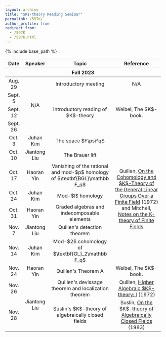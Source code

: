 ```yaml
---
layout: archive
title: "$K$-theory Reading Seminar"
permalink: /597K/
author_profile: true
redirect_from:
  - /597K
  - /597K.html
---
```

{% include base_path %}


<table>
    <thead>
        <tr>
            <th style="text-align:center">Date</th>
            <th style="text-align:center">Speaker</th>
            <th style="text-align:center">Topic</th>
            <th style="text-align:center">Reference</th>
        </tr>
    </thead>
    <thead>
        <tr>
            <th colspan=4 style="text-align:center">Fall 2023</th>
        </tr>
    </thead>
    <tbody style="text-align:center">
        <tr>
            <td>Aug. 29</td>
            <td rowspan = 4>N/A</td>
            <td>Introductory meeting</td>
            <td>N/A</td>
        </tr>
        <tr>
            <td>Sept. 5</td>
            <td rowspan = 3>Introductory reading of $K$-theory</td>
            <td rowspan = 3>Weibel, The $K$-book.</td>
        </tr>
        <tr>
            <td>Sept. 12</td>
        </tr>
        <tr>
            <td>Sept. 26</td>
        </tr>
        <tr>
            <td>Oct. 3</td>
            <td>Juhan Kim</td>
            <td>The space $F\psi^q$</td>
            <td rowspan = 7>Quillen, <a href = "https://www.jstor.org/stable/1970825">On the Cohomology and $K$-Theory of the General Linear Groups Over a Finite Field</a> (1972) and
              Mitchell, <a href = "https://people.math.rochester.edu/faculty/doug/otherpapers/Mitchell-finitefieldsKtheory.pdf">Notes on the K-theory of Finite Fields </a></td>
        </tr>
        <tr>
            <td>Oct. 10</td>
            <td>Jiantong Liu</td>
            <td>The Brauer lift</td>
        </tr>
        <tr>
            <td>Oct. 17</td>
            <td>Haoran Yin</td>
            <td>Vanishing of the rational and mod-$p$ homology of $\textbf{BGL}\mathbb F_q$</td>
        </tr>
        <tr>
            <td>Oct. 24</td>
            <td>Juhan Kim</td>
            <td>Mod-$l$ homology</td>
        </tr>
        <tr>
            <td>Oct. 31</td>
            <td>Haoran Yin</td>
            <td>Graded algebras and indecomposable elements</td>
        </tr>
        <tr>
            <td>Nov. 7</td>
            <td>Jiantong Liu</td>
            <td>Quillen's detection theorem</td>
        </tr>
        <tr>
            <td>Nov. 14</td>
            <td>Juhan Kim</td>
            <td>Mod-$2$ cohomology of $\textbf{GL}_2\mathbb F_q$</td>
        </tr>
        <tr>
            <td>Nov. 24</td>
            <td>Haoran Yin</td>
            <td>Quillen's Theorem A</td>
            <td>Weibel, The $K$-book.</td>
        </tr>
        <tr>
            <td>Nov. 26</td>
            <td rowspan = 2>Jiantong Liu</td>
            <td>Quillen's devissage theorem and localization theorem</td>
            <td>Quillen, <a href = "https://link.springer.com/chapter/10.1007/BFb0067053">Higher Algebraic $K$-theory: I</a> (1972)</td>
        </tr>
        <tr>
            <td>Nov. 28</td>
            <td>Suslin's $K$-theory of algebraically closed fields</td>
            <td>Suslin, <a href = "https://link.springer.com/article/10.1007/BF01394024">On the $K$-theory of Algebraically Closed Fields</a> (1983)</td>
        </tr>
    </tbody>
</table>
